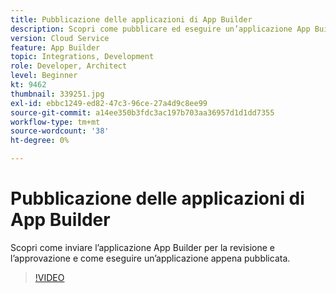 ```yaml
---
title: Pubblicazione delle applicazioni di App Builder
description: Scopri come pubblicare ed eseguire un’applicazione App Builder.
version: Cloud Service
feature: App Builder
topic: Integrations, Development
role: Developer, Architect
level: Beginner
kt: 9462
thumbnail: 339251.jpg
exl-id: ebbc1249-ed82-47c3-96ce-27a4d9c8ee99
source-git-commit: a14ee350b3fdc3ac197b703aa36957d1d1dd7355
workflow-type: tm+mt
source-wordcount: '38'
ht-degree: 0%

---
```


# Pubblicazione delle applicazioni di App Builder

Scopri come inviare l’applicazione App Builder per la revisione e l’approvazione e come eseguire un’applicazione appena pubblicata.

>[!VIDEO](https://video.tv.adobe.com/v/339251/?quality=12&learn=on)
